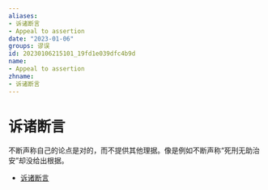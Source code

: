 ```yaml
---
aliases:
- 诉诸断言
- Appeal to assertion
date: "2023-01-06"
groups: 谬误
id: 20230106215101_19fd1e039dfc4b9d
name:
- Appeal to assertion
zhname:
- 诉诸断言
---
```


# 诉诸断言

不断声称自己的论点是对的，而不提供其他理据。像是例如不断声称“死刑无助治安”却没给出根据。

* [诉诸断言](https://zh.wikipedia.org/wiki/%E8%A8%B4%E8%AB%B8%E6%96%B7%E8%A8%80)
